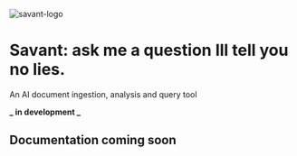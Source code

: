 ![savant-logo](./public/assets/logo512.png)

# Savant: ask me a question Ill tell you no lies.

An AI document ingestion, analysis and query tool

**_ in development _**

## Documentation coming soon
